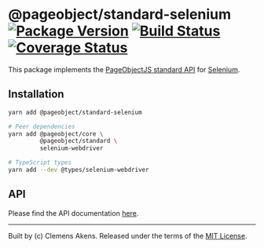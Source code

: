 # @pageobject/standard-selenium [![Package Version][badge-npm-image]][badge-npm-link] [![Build Status][badge-travis-image]][badge-travis-link] [![Coverage Status][badge-coveralls-image]][badge-coveralls-link]

This package implements the [PageObjectJS standard API][repo-readme-standard] for [Selenium][selenium].

## Installation

```sh
yarn add @pageobject/standard-selenium
```

```sh
# Peer dependencies
yarn add @pageobject/core \
         @pageobject/standard \
         selenium-webdriver
```

```sh
# TypeScript types
yarn add --dev @types/selenium-webdriver
```

## API

Please find the API documentation [here][repo-api-standard-selenium].

---

Built by (c) Clemens Akens. Released under the terms of the [MIT License][repo-license].

[badge-coveralls-image]: https://coveralls.io/repos/github/clebert/pageobject/badge.svg?branch=master
[badge-coveralls-link]: https://coveralls.io/github/clebert/pageobject?branch=master
[badge-npm-image]: https://img.shields.io/npm/v/@pageobject/standard-selenium.svg
[badge-npm-link]: https://yarnpkg.com/en/package/@pageobject/standard-selenium
[badge-travis-image]: https://travis-ci.org/clebert/pageobject.svg?branch=master
[badge-travis-link]: https://travis-ci.org/clebert/pageobject
[repo-api-standard-selenium]: https://pageobject.js.org/api/standard-selenium/
[repo-license]: https://github.com/clebert/pageobject/blob/master/LICENSE
[repo-readme-standard]: https://github.com/clebert/pageobject/tree/master/@pageobject/standard/README.md
[selenium]: http://seleniumhq.github.io/selenium/docs/api/javascript/index.html
